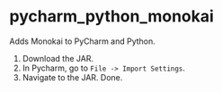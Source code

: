 # pycharm_python_monokai

Adds Monokai to PyCharm and Python.

1. Download the JAR. 
2. In Pycharm, go to `File -> Import Settings`.
3. Navigate to the JAR.  Done.
